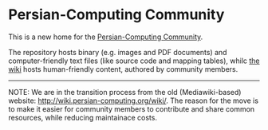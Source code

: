 # Persian-Computing Community

This is a new home for the [Persian-Computing Community](http://persian-computing.org/).

The repository hosts binary (e.g. images and PDF documents) and computer-friendly text files
(like source code and mapping tables), whilc [the wiki](wiki/Home.html) hosts human-friendly
content, authored by community members.

----

NOTE: We are in the transition process from the old (Mediawiki-based) website:
<http://wiki.persian-computing.org/wiki/>. The reason for the move is to make it easier for
community members to contribute and share common resources, while reducing maintainace costs.
